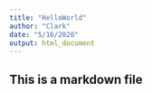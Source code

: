 ```yaml
---
title: "HelloWorld"
author: "Clark"
date: "5/16/2020"
output: html_document
---
```


## This is a markdown file

